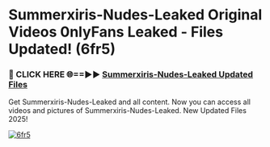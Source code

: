 # Summerxiris-Nudes-Leaked Original Videos 0nlyFans Leaked - Files Updated! (6fr5)

<h3>🔴 CLICK HERE 🌐==►► <a href="https://tinyurl.com/yrmya6cz" rel="nofollow">Summerxiris-Nudes-Leaked Updated Files</a></h3>

Get Summerxiris-Nudes-Leaked and all content. Now you can access all videos and pictures of Summerxiris-Nudes-Leaked. New Updated Files 2025!

[![6fr5](https://i.imgur.com/FMdXYCs.gif)](https://tinyurl.com/yrmya6cz)
